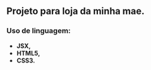 ## Projeto para loja da minha mae. 

### Uso de linguagem:
* **JSX,**
* **HTML5,**
* **CSS3.**




  
